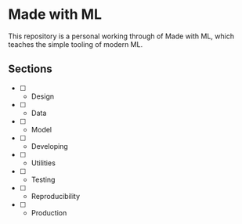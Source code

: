 # Made with ML

This repository is a personal working through of Made with ML, which teaches the simple tooling of modern ML.

## Sections

- [ ] - Design
- [ ] - Data
- [ ] - Model
- [ ] - Developing
- [ ] - Utilities
- [ ] - Testing
- [ ] - Reproducibility
- [ ] - Production

